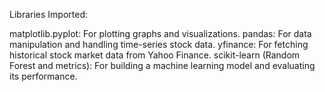 Libraries Imported:

matplotlib.pyplot: For plotting graphs and visualizations.
pandas: For data manipulation and handling time-series stock data.
yfinance: For fetching historical stock market data from Yahoo Finance.
scikit-learn (Random Forest and metrics): For building a machine learning model and evaluating its performance.
